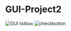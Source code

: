 # GUI-Project2
![GUI listbox](https://user-images.githubusercontent.com/81824956/115909127-b12dac00-a488-11eb-87d5-bc7ec042f2ca.PNG)
![checkbutton](https://user-images.githubusercontent.com/81824956/115909237-e2a67780-a488-11eb-9bae-06667c9833a4.PNG)
